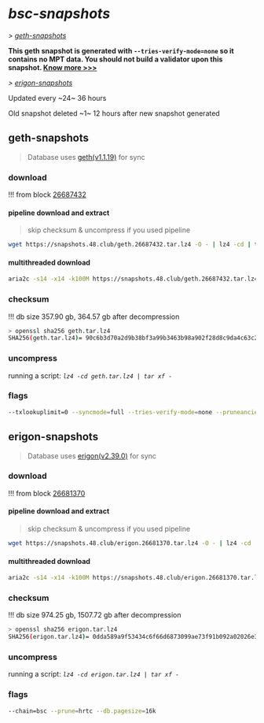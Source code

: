 # *bsc-snapshots*


*\> [geth-snapshots](#geth-snapshots)*

**This geth snapshot is generated with `--tries-verify-mode=none` so it contains no MPT data. You should not build a validator upon this snapshot. [Know more >>>](https://github.com/bnb-chain/bsc/pull/926)**

*\> [erigon-snapshots](#erigon-snapshots)*

Updated every ~24~ 36 hours

Old snapshot deleted ~1~ 12 hours after new snapshot generated

## geth-snapshots


> Database uses [geth(v1.1.19)](https://github.com/bnb-chain/bsc/releases/tag/v1.1.19) for sync


### download

<!-- begin_geth -->

!!! from block [26687432](https://bscscan.com/block/26687432)

#### pipeline download and extract
> skip checksum & uncompress if you used pipeline
```bash
wget https://snapshots.48.club/geth.26687432.tar.lz4 -O - | lz4 -cd | tar xf -
```

#### multithreaded download

```bash
aria2c -s14 -x14 -k100M https://snapshots.48.club/geth.26687432.tar.lz4 -o geth.tar.lz4
```


### checksum

!!! db size 357.90 gb, 364.57 gb after decompression
```bash
> openssl sha256 geth.tar.lz4
SHA256(geth.tar.lz4)= 90c6b3d70a2d9b38bf3a99b3463b98a902f28d8c9da4c63c21ec72bd5d468c68
```

<!-- end_geth -->

### uncompress


running a script: _`lz4 -cd geth.tar.lz4 | tar xf -`_


### flags


```bash
--txlookuplimit=0 --syncmode=full --tries-verify-mode=none --pruneancient=true --diffblock=5000
```


## erigon-snapshots


> Database uses [erigon(v2.39.0)](https://github.com/ledgerwatch/erigon/releases/tag/v2.39.0) for sync


### download

<!-- begin_erigon -->

!!! from block [26681370](https://bscscan.com/block/26681370)

#### pipeline download and extract
> skip checksum & uncompress if you used pipeline
```bash
wget https://snapshots.48.club/erigon.26681370.tar.lz4 -O - | lz4 -cd | tar xf -
```

#### multithreaded download

```bash
aria2c -s14 -x14 -k100M https://snapshots.48.club/erigon.26681370.tar.lz4 -o erigon.tar.lz4
```


### checksum

!!! db size 974.25 gb, 1507.72 gb after decompression
```bash
> openssl sha256 erigon.tar.lz4
SHA256(erigon.tar.lz4)= 0dda589a9f53434c6f66d6873099ae73f91b092a02026e3d6a717f92e4cb11e8
```

<!-- end_erigon -->


### uncompress


running a script: _`lz4 -cd erigon.tar.lz4 | tar xf -`_


### flags


```bash
--chain=bsc --prune=hrtc --db.pagesize=16k
```
